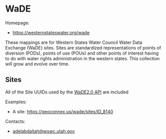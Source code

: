 WaDE
===

Homepage:
* https://westernstateswater.org/wade

These mappings are for Western States Water Council Water Data Exchange (WaDE) sites. Sites are standardized representations of points of diversion (PODs), points of use (POUs) and other points of interest having to do with water rights administration in the western states. This collection will grow and evolve over time.

## Sites

All of the Site UUIDs used by the [WaDE2.0 API](https://app.swaggerhub.com/apis/WesternStatesWater/WaDE2.0/1.0.0) are included

Examples:
* A site: https://geoconnex.us/wade/sites/ID_8140


Contacts: 
* <adelabdallah@wswc.utah.gov>

